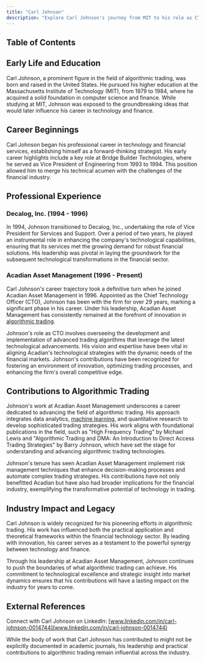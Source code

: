 ```yaml
---
title: "Carl Johnson"
description: "Explore Carl Johnson's journey from MIT to his role as CTO at Acadian Asset Management where he innovates algorithmic trading with tech-driven strategies."
---
```




## Table of Contents

## Early Life and Education

Carl Johnson, a prominent figure in the field of algorithmic trading, was born and raised in the United States. He pursued his higher education at the Massachusetts Institute of Technology (MIT), from 1979 to 1984, where he acquired a solid foundation in computer science and finance. While studying at MIT, Johnson was exposed to the groundbreaking ideas that would later influence his career in technology and finance.

## Career Beginnings

Carl Johnson began his professional career in technology and financial services, establishing himself as a forward-thinking strategist. His early career highlights include a key role at Bridge Builder Technologies, where he served as Vice President of Engineering from 1993 to 1994. This position allowed him to merge his technical acumen with the challenges of the financial industry.

## Professional Experience

### Decalog, Inc. (1994 - 1996)

In 1994, Johnson transitioned to Decalog, Inc., undertaking the role of Vice President for Services and Support. Over a period of two years, he played an instrumental role in enhancing the company's technological capabilities, ensuring that its services met the growing demand for robust financial solutions. His leadership was pivotal in laying the groundwork for the subsequent technological transformations in the financial sector.

### Acadian Asset Management (1996 - Present)

Carl Johnson's career trajectory took a definitive turn when he joined Acadian Asset Management in 1996. Appointed as the Chief Technology Officer (CTO), Johnson has been with the firm for over 29 years, marking a significant phase in his career. Under his leadership, Acadian Asset Management has consistently remained at the forefront of innovation in [algorithmic trading](/wiki/algorithmic-trading).

Johnson's role as CTO involves overseeing the development and implementation of advanced trading algorithms that leverage the latest technological advancements. His vision and expertise have been vital in aligning Acadian's technological strategies with the dynamic needs of the financial markets. Johnson's contributions have been recognized for fostering an environment of innovation, optimizing trading processes, and enhancing the firm's overall competitive edge.

## Contributions to Algorithmic Trading

Johnson's work at Acadian Asset Management underscores a career dedicated to advancing the field of algorithmic trading. His approach integrates data analytics, [machine learning](/wiki/machine-learning), and quantitative research to develop sophisticated trading strategies. His work aligns with foundational publications in the field, such as "High Frequency Trading" by Michael Lewis and "Algorithmic Trading and DMA: An Introduction to Direct Access Trading Strategies" by Barry Johnson, which have set the stage for understanding and advancing algorithmic trading technologies.

Johnson's tenure has seen Acadian Asset Management implement risk management techniques that enhance decision-making processes and automate complex trading strategies. His contributions have not only benefitted Acadian but have also had broader implications for the financial industry, exemplifying the transformative potential of technology in trading.

## Industry Impact and Legacy

Carl Johnson is widely recognized for his pioneering efforts in algorithmic trading. His work has influenced both the practical application and theoretical frameworks within the financial technology sector. By leading with innovation, his career serves as a testament to the powerful synergy between technology and finance.

Through his leadership at Acadian Asset Management, Johnson continues to push the boundaries of what algorithmic trading can achieve. His commitment to technological excellence and strategic insight into market dynamics ensures that his contributions will have a lasting impact on the industry for years to come.

## External References

Connect with Carl Johnson on LinkedIn: [www.linkedin.com/in/carl-johnson-0014744](www.linkedin.com/in/carl-johnson-0014744)

While the body of work that Carl Johnson has contributed to might not be explicitly documented in academic journals, his leadership and practical contributions to algorithmic trading remain influential across the industry.